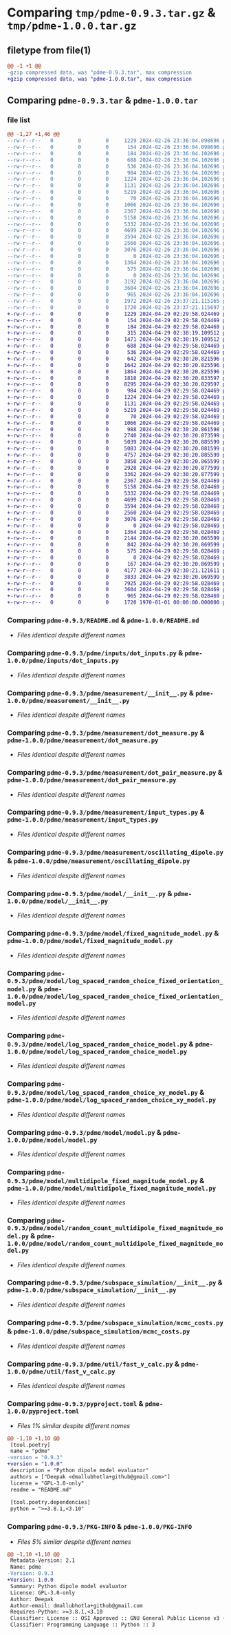 # Comparing `tmp/pdme-0.9.3.tar.gz` & `tmp/pdme-1.0.0.tar.gz`

## filetype from file(1)

```diff
@@ -1 +1 @@
-gzip compressed data, was "pdme-0.9.3.tar", max compression
+gzip compressed data, was "pdme-1.0.0.tar", max compression
```

## Comparing `pdme-0.9.3.tar` & `pdme-1.0.0.tar`

### file list

```diff
@@ -1,27 +1,46 @@
--rw-r--r--   0        0        0     1229 2024-02-26 23:36:04.098696 pdme-0.9.3/README.md
--rw-r--r--   0        0        0      154 2024-02-26 23:36:04.098696 pdme-0.9.3/pdme/__init__.py
--rw-r--r--   0        0        0      184 2024-02-26 23:36:04.102696 pdme-0.9.3/pdme/inputs/__init__.py
--rw-r--r--   0        0        0      688 2024-02-26 23:36:04.102696 pdme-0.9.3/pdme/inputs/dot_inputs.py
--rw-r--r--   0        0        0      536 2024-02-26 23:36:04.102696 pdme-0.9.3/pdme/measurement/__init__.py
--rw-r--r--   0        0        0      984 2024-02-26 23:36:04.102696 pdme-0.9.3/pdme/measurement/dot_measure.py
--rw-r--r--   0        0        0     1224 2024-02-26 23:36:04.102696 pdme-0.9.3/pdme/measurement/dot_pair_measure.py
--rw-r--r--   0        0        0     1131 2024-02-26 23:36:04.102696 pdme-0.9.3/pdme/measurement/input_types.py
--rw-r--r--   0        0        0     5219 2024-02-26 23:36:04.102696 pdme-0.9.3/pdme/measurement/oscillating_dipole.py
--rw-r--r--   0        0        0       70 2024-02-26 23:36:04.102696 pdme-0.9.3/pdme/meta.py
--rw-r--r--   0        0        0     1066 2024-02-26 23:36:04.102696 pdme-0.9.3/pdme/model/__init__.py
--rw-r--r--   0        0        0     2367 2024-02-26 23:36:04.102696 pdme-0.9.3/pdme/model/fixed_magnitude_model.py
--rw-r--r--   0        0        0     5158 2024-02-26 23:36:04.102696 pdme-0.9.3/pdme/model/log_spaced_random_choice_fixed_orientation_model.py
--rw-r--r--   0        0        0     5332 2024-02-26 23:36:04.102696 pdme-0.9.3/pdme/model/log_spaced_random_choice_model.py
--rw-r--r--   0        0        0     4699 2024-02-26 23:36:04.102696 pdme-0.9.3/pdme/model/log_spaced_random_choice_xy_model.py
--rw-r--r--   0        0        0     3594 2024-02-26 23:36:04.102696 pdme-0.9.3/pdme/model/model.py
--rw-r--r--   0        0        0     2560 2024-02-26 23:36:04.102696 pdme-0.9.3/pdme/model/multidipole_fixed_magnitude_model.py
--rw-r--r--   0        0        0     3076 2024-02-26 23:36:04.102696 pdme-0.9.3/pdme/model/random_count_multidipole_fixed_magnitude_model.py
--rw-r--r--   0        0        0        0 2024-02-26 23:36:04.102696 pdme-0.9.3/pdme/py.typed
--rw-r--r--   0        0        0     1364 2024-02-26 23:36:04.102696 pdme-0.9.3/pdme/subspace_simulation/__init__.py
--rw-r--r--   0        0        0      575 2024-02-26 23:36:04.102696 pdme-0.9.3/pdme/subspace_simulation/mcmc_costs.py
--rw-r--r--   0        0        0        0 2024-02-26 23:36:04.102696 pdme-0.9.3/pdme/util/__init__.py
--rw-r--r--   0        0        0     3192 2024-02-26 23:36:04.102696 pdme-0.9.3/pdme/util/fast_nonlocal_spectrum.py
--rw-r--r--   0        0        0     3604 2024-02-26 23:36:04.102696 pdme-0.9.3/pdme/util/fast_v_calc.py
--rw-r--r--   0        0        0      965 2024-02-26 23:36:04.102696 pdme-0.9.3/pyproject.toml
--rw-r--r--   0        0        0     1972 2024-02-26 23:37:21.115165 pdme-0.9.3/setup.py
--rw-r--r--   0        0        0     1720 2024-02-26 23:37:21.115697 pdme-0.9.3/PKG-INFO
+-rw-r--r--   0        0        0     1229 2024-04-29 02:29:58.024469 pdme-1.0.0/README.md
+-rw-r--r--   0        0        0      154 2024-04-29 02:29:58.024469 pdme-1.0.0/pdme/__init__.py
+-rw-r--r--   0        0        0      184 2024-04-29 02:29:58.024469 pdme-1.0.0/pdme/inputs/__init__.py
+-rw-r--r--   0        0        0      315 2024-04-29 02:30:19.109512 pdme-1.0.0/pdme/inputs/__pycache__/__init__.cpython-39.pyc
+-rw-r--r--   0        0        0     1471 2024-04-29 02:30:19.109512 pdme-1.0.0/pdme/inputs/__pycache__/dot_inputs.cpython-39.pyc
+-rw-r--r--   0        0        0      688 2024-04-29 02:29:58.024469 pdme-1.0.0/pdme/inputs/dot_inputs.py
+-rw-r--r--   0        0        0      536 2024-04-29 02:29:58.024469 pdme-1.0.0/pdme/measurement/__init__.py
+-rw-r--r--   0        0        0      642 2024-04-29 02:30:20.821596 pdme-1.0.0/pdme/measurement/__pycache__/__init__.cpython-39.pyc
+-rw-r--r--   0        0        0     1642 2024-04-29 02:30:20.825596 pdme-1.0.0/pdme/measurement/__pycache__/dot_measure.cpython-39.pyc
+-rw-r--r--   0        0        0     1864 2024-04-29 02:30:20.825596 pdme-1.0.0/pdme/measurement/__pycache__/dot_pair_measure.cpython-39.pyc
+-rw-r--r--   0        0        0     1818 2024-04-29 02:30:20.833597 pdme-1.0.0/pdme/measurement/__pycache__/input_types.cpython-39.pyc
+-rw-r--r--   0        0        0     8295 2024-04-29 02:30:20.829597 pdme-1.0.0/pdme/measurement/__pycache__/oscillating_dipole.cpython-39.pyc
+-rw-r--r--   0        0        0      984 2024-04-29 02:29:58.024469 pdme-1.0.0/pdme/measurement/dot_measure.py
+-rw-r--r--   0        0        0     1224 2024-04-29 02:29:58.024469 pdme-1.0.0/pdme/measurement/dot_pair_measure.py
+-rw-r--r--   0        0        0     1131 2024-04-29 02:29:58.024469 pdme-1.0.0/pdme/measurement/input_types.py
+-rw-r--r--   0        0        0     5219 2024-04-29 02:29:58.024469 pdme-1.0.0/pdme/measurement/oscillating_dipole.py
+-rw-r--r--   0        0        0       70 2024-04-29 02:29:58.024469 pdme-1.0.0/pdme/meta.py
+-rw-r--r--   0        0        0     1066 2024-04-29 02:29:58.024469 pdme-1.0.0/pdme/model/__init__.py
+-rw-r--r--   0        0        0      988 2024-04-29 02:30:20.861598 pdme-1.0.0/pdme/model/__pycache__/__init__.cpython-39.pyc
+-rw-r--r--   0        0        0     2740 2024-04-29 02:30:20.873599 pdme-1.0.0/pdme/model/__pycache__/fixed_magnitude_model.cpython-39.pyc
+-rw-r--r--   0        0        0     5039 2024-04-29 02:30:20.885599 pdme-1.0.0/pdme/model/__pycache__/log_spaced_random_choice_fixed_orientation_model.cpython-39.pyc
+-rw-r--r--   0        0        0     5083 2024-04-29 02:30:20.881599 pdme-1.0.0/pdme/model/__pycache__/log_spaced_random_choice_model.cpython-39.pyc
+-rw-r--r--   0        0        0     4757 2024-04-29 02:30:20.885599 pdme-1.0.0/pdme/model/__pycache__/log_spaced_random_choice_xy_model.cpython-39.pyc
+-rw-r--r--   0        0        0     3850 2024-04-29 02:30:20.865599 pdme-1.0.0/pdme/model/__pycache__/model.cpython-39.pyc
+-rw-r--r--   0        0        0     2928 2024-04-29 02:30:20.877599 pdme-1.0.0/pdme/model/__pycache__/multidipole_fixed_magnitude_model.cpython-39.pyc
+-rw-r--r--   0        0        0     3362 2024-04-29 02:30:20.877599 pdme-1.0.0/pdme/model/__pycache__/random_count_multidipole_fixed_magnitude_model.cpython-39.pyc
+-rw-r--r--   0        0        0     2367 2024-04-29 02:29:58.024469 pdme-1.0.0/pdme/model/fixed_magnitude_model.py
+-rw-r--r--   0        0        0     5158 2024-04-29 02:29:58.024469 pdme-1.0.0/pdme/model/log_spaced_random_choice_fixed_orientation_model.py
+-rw-r--r--   0        0        0     5332 2024-04-29 02:29:58.024469 pdme-1.0.0/pdme/model/log_spaced_random_choice_model.py
+-rw-r--r--   0        0        0     4699 2024-04-29 02:29:58.028469 pdme-1.0.0/pdme/model/log_spaced_random_choice_xy_model.py
+-rw-r--r--   0        0        0     3594 2024-04-29 02:29:58.028469 pdme-1.0.0/pdme/model/model.py
+-rw-r--r--   0        0        0     2560 2024-04-29 02:29:58.028469 pdme-1.0.0/pdme/model/multidipole_fixed_magnitude_model.py
+-rw-r--r--   0        0        0     3076 2024-04-29 02:29:58.028469 pdme-1.0.0/pdme/model/random_count_multidipole_fixed_magnitude_model.py
+-rw-r--r--   0        0        0        0 2024-04-29 02:29:58.028469 pdme-1.0.0/pdme/py.typed
+-rw-r--r--   0        0        0     1364 2024-04-29 02:29:58.028469 pdme-1.0.0/pdme/subspace_simulation/__init__.py
+-rw-r--r--   0        0        0     2144 2024-04-29 02:30:20.865599 pdme-1.0.0/pdme/subspace_simulation/__pycache__/__init__.cpython-39.pyc
+-rw-r--r--   0        0        0      842 2024-04-29 02:30:20.869599 pdme-1.0.0/pdme/subspace_simulation/__pycache__/mcmc_costs.cpython-39.pyc
+-rw-r--r--   0        0        0      575 2024-04-29 02:29:58.028469 pdme-1.0.0/pdme/subspace_simulation/mcmc_costs.py
+-rw-r--r--   0        0        0        0 2024-04-29 02:29:58.028469 pdme-1.0.0/pdme/util/__init__.py
+-rw-r--r--   0        0        0      167 2024-04-29 02:30:20.869599 pdme-1.0.0/pdme/util/__pycache__/__init__.cpython-39.pyc
+-rw-r--r--   0        0        0     4177 2024-04-29 02:30:21.121611 pdme-1.0.0/pdme/util/__pycache__/fast_nonlocal_spectrum.cpython-39.pyc
+-rw-r--r--   0        0        0     3833 2024-04-29 02:30:20.869599 pdme-1.0.0/pdme/util/__pycache__/fast_v_calc.cpython-39.pyc
+-rw-r--r--   0        0        0     7925 2024-04-29 02:29:58.028469 pdme-1.0.0/pdme/util/fast_nonlocal_spectrum.py
+-rw-r--r--   0        0        0     3604 2024-04-29 02:29:58.028469 pdme-1.0.0/pdme/util/fast_v_calc.py
+-rw-r--r--   0        0        0      965 2024-04-29 02:29:58.028469 pdme-1.0.0/pyproject.toml
+-rw-r--r--   0        0        0     1720 1970-01-01 00:00:00.000000 pdme-1.0.0/PKG-INFO
```

### Comparing `pdme-0.9.3/README.md` & `pdme-1.0.0/README.md`

 * *Files identical despite different names*

### Comparing `pdme-0.9.3/pdme/inputs/dot_inputs.py` & `pdme-1.0.0/pdme/inputs/dot_inputs.py`

 * *Files identical despite different names*

### Comparing `pdme-0.9.3/pdme/measurement/__init__.py` & `pdme-1.0.0/pdme/measurement/__init__.py`

 * *Files identical despite different names*

### Comparing `pdme-0.9.3/pdme/measurement/dot_measure.py` & `pdme-1.0.0/pdme/measurement/dot_measure.py`

 * *Files identical despite different names*

### Comparing `pdme-0.9.3/pdme/measurement/dot_pair_measure.py` & `pdme-1.0.0/pdme/measurement/dot_pair_measure.py`

 * *Files identical despite different names*

### Comparing `pdme-0.9.3/pdme/measurement/input_types.py` & `pdme-1.0.0/pdme/measurement/input_types.py`

 * *Files identical despite different names*

### Comparing `pdme-0.9.3/pdme/measurement/oscillating_dipole.py` & `pdme-1.0.0/pdme/measurement/oscillating_dipole.py`

 * *Files identical despite different names*

### Comparing `pdme-0.9.3/pdme/model/__init__.py` & `pdme-1.0.0/pdme/model/__init__.py`

 * *Files identical despite different names*

### Comparing `pdme-0.9.3/pdme/model/fixed_magnitude_model.py` & `pdme-1.0.0/pdme/model/fixed_magnitude_model.py`

 * *Files identical despite different names*

### Comparing `pdme-0.9.3/pdme/model/log_spaced_random_choice_fixed_orientation_model.py` & `pdme-1.0.0/pdme/model/log_spaced_random_choice_fixed_orientation_model.py`

 * *Files identical despite different names*

### Comparing `pdme-0.9.3/pdme/model/log_spaced_random_choice_model.py` & `pdme-1.0.0/pdme/model/log_spaced_random_choice_model.py`

 * *Files identical despite different names*

### Comparing `pdme-0.9.3/pdme/model/log_spaced_random_choice_xy_model.py` & `pdme-1.0.0/pdme/model/log_spaced_random_choice_xy_model.py`

 * *Files identical despite different names*

### Comparing `pdme-0.9.3/pdme/model/model.py` & `pdme-1.0.0/pdme/model/model.py`

 * *Files identical despite different names*

### Comparing `pdme-0.9.3/pdme/model/multidipole_fixed_magnitude_model.py` & `pdme-1.0.0/pdme/model/multidipole_fixed_magnitude_model.py`

 * *Files identical despite different names*

### Comparing `pdme-0.9.3/pdme/model/random_count_multidipole_fixed_magnitude_model.py` & `pdme-1.0.0/pdme/model/random_count_multidipole_fixed_magnitude_model.py`

 * *Files identical despite different names*

### Comparing `pdme-0.9.3/pdme/subspace_simulation/__init__.py` & `pdme-1.0.0/pdme/subspace_simulation/__init__.py`

 * *Files identical despite different names*

### Comparing `pdme-0.9.3/pdme/subspace_simulation/mcmc_costs.py` & `pdme-1.0.0/pdme/subspace_simulation/mcmc_costs.py`

 * *Files identical despite different names*

### Comparing `pdme-0.9.3/pdme/util/fast_v_calc.py` & `pdme-1.0.0/pdme/util/fast_v_calc.py`

 * *Files identical despite different names*

### Comparing `pdme-0.9.3/pyproject.toml` & `pdme-1.0.0/pyproject.toml`

 * *Files 1% similar despite different names*

```diff
@@ -1,10 +1,10 @@
 [tool.poetry]
 name = "pdme"
-version = "0.9.3"
+version = "1.0.0"
 description = "Python dipole model evaluator"
 authors = ["Deepak <dmallubhotla+github@gmail.com>"]
 license = "GPL-3.0-only"
 readme = "README.md"
 
 [tool.poetry.dependencies]
 python = ">=3.8.1,<3.10"
```

### Comparing `pdme-0.9.3/PKG-INFO` & `pdme-1.0.0/PKG-INFO`

 * *Files 5% similar despite different names*

```diff
@@ -1,10 +1,10 @@
 Metadata-Version: 2.1
 Name: pdme
-Version: 0.9.3
+Version: 1.0.0
 Summary: Python dipole model evaluator
 License: GPL-3.0-only
 Author: Deepak
 Author-email: dmallubhotla+github@gmail.com
 Requires-Python: >=3.8.1,<3.10
 Classifier: License :: OSI Approved :: GNU General Public License v3 (GPLv3)
 Classifier: Programming Language :: Python :: 3
```

